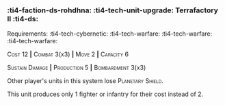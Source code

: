 ### :ti4-faction-ds-rohdhna: :ti4-tech-unit-upgrade: **Terrafactory II** :ti4-ds:

Requirements: :ti4-tech-cybernetic: :ti4-tech-warfare: :ti4-tech-warfare: :ti4-tech-warfare:

<span style="font-variant:small-caps;">Cost</span> 12 __|__ <span style="font-variant:small-caps;">Combat</span> 3(x3) __|__ <span style="font-variant:small-caps;">Move</span> 2 __|__ <span style="font-variant:small-caps;">Capacity</span> 6

<span style="font-variant:small-caps;">Sustain Damage</span> __|__ <span style="font-variant:small-caps;">Production</span> 5 __|__ <span style="font-variant:small-caps;">Bombardment</span> 3(x3)

Other player's units in this system lose <span style="font-variant:small-caps;">Planetary Shield</span>.

This unit produces only 1 fighter or infantry for their cost instead of 2.
